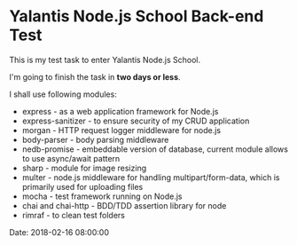# Yalantis Node.js School Back-end Test

This is my test task to enter Yalantis Node.js School.

I'm going to finish the task in **two days or less**.

I shall use following modules:

* express - as a web application framework for Node.js 
* express-sanitizer - to ensure security of my CRUD application 
* morgan - HTTP request logger middleware for node.js
* body-parser - body parsing middleware
* nedb-promise - embeddable version of database, current module allows to use async/await pattern
* sharp - module for image resizing
* multer - node.js middleware for handling multipart/form-data, which is primarily used for uploading files
* mocha - test framework running on Node.js
* chai and chai-http - BDD/TDD assertion library for node
* rimraf - to clean test folders

Date: 2018-02-16 08:00:00
